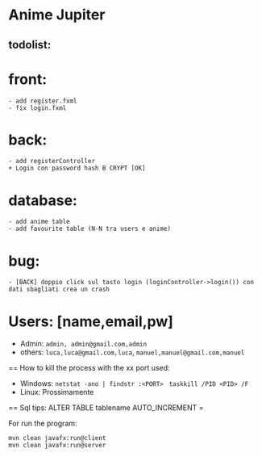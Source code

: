 # Anime Jupiter

## todolist:
# front:
    - add register.fxml
    - fix login.fxml

# back:
    - add registerController
    + Login con password hash B CRYPT [OK]

# database:
    - add anime table
    - add favourite table (N-N tra users e anime)


# bug:
    - [BACK] doppio click sul tasto login (loginController->login()) con dati sbagliati crea un crash


# Users: [name,email,pw]
- Admin: `admin, admin@gmail.com,admin`
- others: `luca,luca@gmail.com,luca`,
         `manuel,manuel@gmail.com,manuel`


== How to kill the process with the xx port used:
- Windows: 
`netstat -ano | findstr :<PORT> `
`taskkill /PID <PID> /F`
- Linux: Prossimamente

== Sql tips:
ALTER TABLE tablename AUTO_INCREMENT = <N>


For run the program: 
```
mvn clean javafx:run@client 
mvn clean javafx:run@server
```


